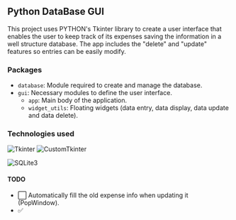 ## Python DataBase GUI
This project uses PYTHON's Tkinter library to create a user interface 
that enables the user to keep track of its expenses saving the information
in a well structure database. The app includes the "delete" and "update"
features so entries can be easily modify.

### Packages 
* `database`: Module required to create and manage the database.
* `gui`: Necessary modules to define the user interface.
  * `app`: Main body of the application.
  * `widget_utils`: Floating widgets (data entry, data display, data update and data delete).
### Technologies used
![Tkinter](https://img.shields.io/badge/Tkinter-4B8BBE?style=for-the-badge&logo=tkinter&logoColor=white)
![CustomTkinter](https://img.shields.io/badge/CustomTkinter-4B8BBE?style=for-the-badge&logo=tkinter&logoColor=white)

![SQLite3](https://img.shields.io/badge/SQLite3-003B57?style=for-the-badge&logo=sqlite&logoColor=white)

#### TODO
- ⬜ Automatically fill the old expense info when updating it (PopWindow).
- ✅
